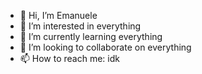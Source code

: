 - 👋 Hi, I’m Emanuele
- 👀 I’m interested in everything 
- 🌱 I’m currently learning everything
- 💞️ I’m looking to collaborate on everything
- 📫 How to reach me: idk

<!---
Emahhh/Emahhh is a ✨ special ✨ repository because its `README.md` (this file) appears on your GitHub profile.
You can click the Preview link to take a look at your changes.
--->
